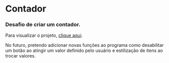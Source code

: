 # Contador 

### Desafio de criar um contador.

Para visualizar o projeto, [clique aqui](https://vinibardev.github.io/Bootcamp-Impulso-Javascript/contador/).

No futuro, pretendo adicionar novas funções ao programa como desabilitar um botão ao atingir um valor definido pelo usuário e estilização de itens ao trocar valores.
